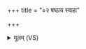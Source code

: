 +++
title = "०२ षष्ठाय स्वाहा"

+++
<details><summary>मूलम् (VS)</summary>

ष॒ष्ठाय॒ स्वाहा॑ ॥
</details>